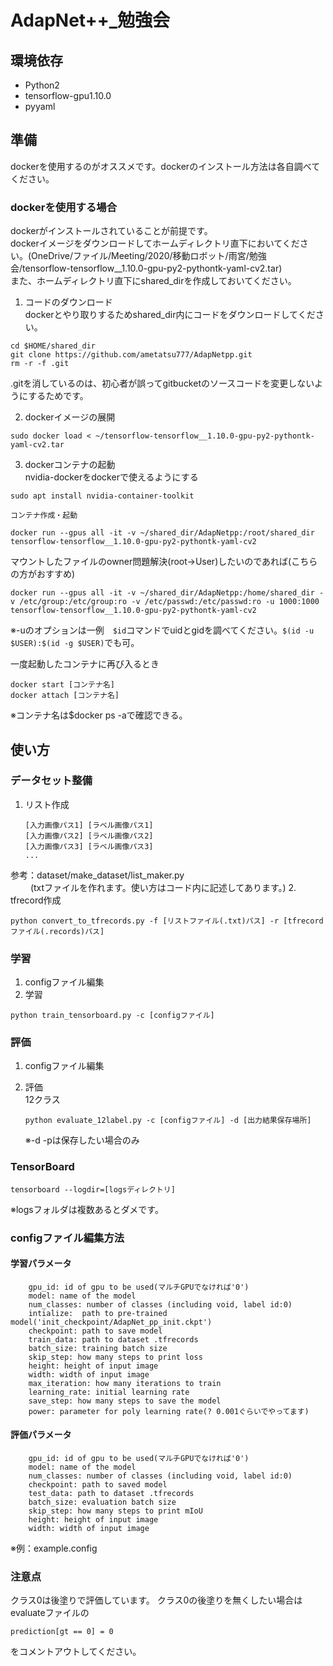 # AdapNet++_勉強会


## 環境依存
* Python2
* tensorflow-gpu1.10.0
* pyyaml


## 準備
dockerを使用するのがオススメです。dockerのインストール方法は各自調べてください。
### dockerを使用する場合
dockerがインストールされていることが前提です。  
dockerイメージをダウンロードしてホームディレクトリ直下においてください。(OneDrive/ファイル/Meeting/2020/移動ロボット/雨宮/勉強会/tensorflow-tensorflow__1.10.0-gpu-py2-pythontk-yaml-cv2.tar)  
また、ホームディレクトリ直下にshared_dirを作成しておいてください。  
	
1. コードのダウンロード  
dockerとやり取りするためshared_dir内にコードをダウンロードしてください。
```
cd $HOME/shared_dir
git clone https://github.com/ametatsu777/AdapNetpp.git
rm -r -f .git
```
.gitを消しているのは、初心者が誤ってgitbucketのソースコードを変更しないようにするためです。  

2. dockerイメージの展開  
```
sudo docker load < ~/tensorflow-tensorflow__1.10.0-gpu-py2-pythontk-yaml-cv2.tar
```
3. dockerコンテナの起動  
nvidia-dockerをdockerで使えるようにする
```
sudo apt install nvidia-container-toolkit
```  
    コンテナ作成・起動  
```
docker run --gpus all -it -v ~/shared_dir/AdapNetpp:/root/shared_dir tensorflow-tensorflow__1.10.0-gpu-py2-pythontk-yaml-cv2
```
マウントしたファイルのowner問題解決(root→User)したいのであれば(こちらの方がおすすめ)  
```
docker run --gpus all -it -v ~/shared_dir/AdapNetpp:/home/shared_dir -v /etc/group:/etc/group:ro -v /etc/passwd:/etc/passwd:ro -u 1000:1000 tensorflow-tensorflow__1.10.0-gpu-py2-pythontk-yaml-cv2
```
※-uのオプションは一例　`$id`コマンドでuidとgidを調べてください。`$(id -u $USER):$(id -g $USER)`でも可。  

一度起動したコンテナに再び入るとき  
```
docker start [コンテナ名]
docker attach [コンテナ名]
```
※コンテナ名は$docker ps -aで確認できる。  

## 使い方

### データセット整備

1. リスト作成

	```
	[入力画像パス1] [ラベル画像パス1]
	[入力画像パス2] [ラベル画像パス2]
	[入力画像パス3] [ラベル画像パス3]
	...

	```
参考：dataset/make_dataset/list_maker.py  
　　 (txtファイルを作れます。使い方はコード内に記述してあります。)
2. tfrecord作成
```
python convert_to_tfrecords.py -f [リストファイル(.txt)パス] -r [tfrecordファイル(.records)パス]
```


### 学習
1. configファイル編集
2. 学習
```
python train_tensorboard.py -c [configファイル]
```

### 評価
1. configファイル編集
2. 評価  
	12クラス
	```
	python evaluate_12label.py -c [configファイル] -d [出力結果保存場所]
	```
	
	※-d -pは保存したい場合のみ  
	
### TensorBoard
```
tensorboard --logdir=[logsディレクトリ]
```
※logsフォルダは複数あるとダメです。

### configファイル編集方法
#### 学習パラメータ
```
    gpu_id: id of gpu to be used(マルチGPUでなければ'0')
    model: name of the model
    num_classes: number of classes (including void, label id:0)
    intialize:  path to pre-trained model('init_checkpoint/AdapNet_pp_init.ckpt')
    checkpoint: path to save model
    train_data: path to dataset .tfrecords
    batch_size: training batch size
    skip_step: how many steps to print loss 
    height: height of input image
    width: width of input image
    max_iteration: how many iterations to train
    learning_rate: initial learning rate
    save_step: how many steps to save the model
    power: parameter for poly learning rate(? 0.001ぐらいでやってます)
```

#### 評価パラメータ
```
    gpu_id: id of gpu to be used(マルチGPUでなければ'0')
    model: name of the model
    num_classes: number of classes (including void, label id:0)
    checkpoint: path to saved model
    test_data: path to dataset .tfrecords
    batch_size: evaluation batch size
    skip_step: how many steps to print mIoU
    height: height of input image
    width: width of input image
```
※例：example.config

### 注意点
クラス0は後塗りで評価しています。
クラス0の後塗りを無くしたい場合はevaluateファイルの
```
prediction[gt == 0] = 0
```
をコメントアウトしてください。

